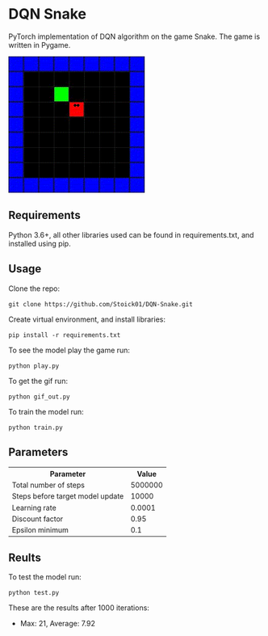 # DQN Snake

PyTorch implementation of DQN algorithm on the game Snake.
The game is written in Pygame.

![Gif example of game](sample.gif)

## Requirements

Python 3.6+, all other libraries used can be found in requirements.txt, and installed using pip.

## Usage

Clone the repo:
```
git clone https://github.com/Stoick01/DQN-Snake.git
```

Create virtual environment, and install libraries:
```
pip install -r requirements.txt
```

To see the model play the game run:
```
python play.py
```

To get the gif run:
```
python gif_out.py
```

To train the model run:
```
python train.py
```

## Parameters

<table>
    <tr>
        <th>Parameter</th>
        <th>Value</th>
    </tr>
    <tr>
        <td>Total number of steps</td>
        <td>5000000</td>
    </tr>
    <tr>
        <td>Steps before target model update</td>
        <td>10000</td>
    </tr>
    <tr>
        <td>Learning rate</td>
        <td>0.0001</td>
    </tr>
    <tr>
        <td>Discount factor</td>
        <td>0.95</td>
    </tr>
    <tr>
        <td>Epsilon minimum</td>
        <td>0.1</td>
    </tr>
</table>

## Reults

To test the model run:
```
python test.py
```

These are the results after 1000 iterations:
- Max: 21, Average: 7.92
